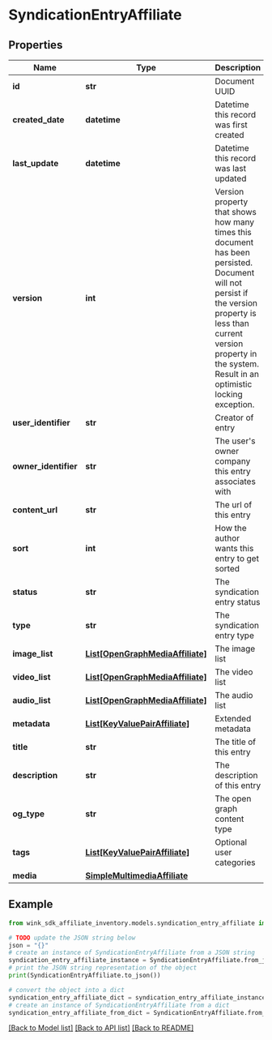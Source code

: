 # SyndicationEntryAffiliate


## Properties

Name | Type | Description | Notes
------------ | ------------- | ------------- | -------------
**id** | **str** | Document UUID | [optional] 
**created_date** | **datetime** | Datetime this record was first created | [optional] 
**last_update** | **datetime** | Datetime this record was last updated | [optional] 
**version** | **int** | Version property that shows how many times this document has been persisted. Document will not persist if the version property is less than current version property in the system. Result in an optimistic locking exception. | [optional] 
**user_identifier** | **str** | Creator of entry | 
**owner_identifier** | **str** | The user&#39;s owner company this entry associates with | 
**content_url** | **str** | The url of this entry | 
**sort** | **int** | How the author wants this entry to get sorted | 
**status** | **str** | The syndication entry status | 
**type** | **str** | The syndication entry type | 
**image_list** | [**List[OpenGraphMediaAffiliate]**](OpenGraphMediaAffiliate.md) | The image list | [optional] 
**video_list** | [**List[OpenGraphMediaAffiliate]**](OpenGraphMediaAffiliate.md) | The video list | [optional] 
**audio_list** | [**List[OpenGraphMediaAffiliate]**](OpenGraphMediaAffiliate.md) | The audio list | [optional] 
**metadata** | [**List[KeyValuePairAffiliate]**](KeyValuePairAffiliate.md) | Extended metadata | [optional] 
**title** | **str** | The title of this entry | 
**description** | **str** | The description of this entry | 
**og_type** | **str** | The open graph content type | [optional] 
**tags** | [**List[KeyValuePairAffiliate]**](KeyValuePairAffiliate.md) | Optional user categories | [optional] 
**media** | [**SimpleMultimediaAffiliate**](SimpleMultimediaAffiliate.md) |  | [optional] 

## Example

```python
from wink_sdk_affiliate_inventory.models.syndication_entry_affiliate import SyndicationEntryAffiliate

# TODO update the JSON string below
json = "{}"
# create an instance of SyndicationEntryAffiliate from a JSON string
syndication_entry_affiliate_instance = SyndicationEntryAffiliate.from_json(json)
# print the JSON string representation of the object
print(SyndicationEntryAffiliate.to_json())

# convert the object into a dict
syndication_entry_affiliate_dict = syndication_entry_affiliate_instance.to_dict()
# create an instance of SyndicationEntryAffiliate from a dict
syndication_entry_affiliate_from_dict = SyndicationEntryAffiliate.from_dict(syndication_entry_affiliate_dict)
```
[[Back to Model list]](../README.md#documentation-for-models) [[Back to API list]](../README.md#documentation-for-api-endpoints) [[Back to README]](../README.md)


